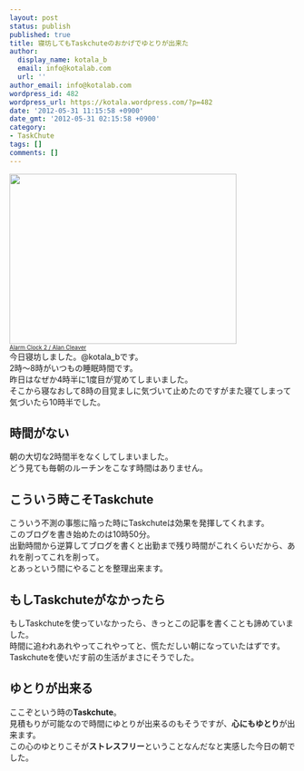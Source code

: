 ```yaml
---
layout: post
status: publish
published: true
title: 寝坊してもTaskchuteのおかげでゆとりが出来た
author:
  display_name: kotala_b
  email: info@kotalab.com
  url: ''
author_email: info@kotalab.com
wordpress_id: 482
wordpress_url: https://kotala.wordpress.com/?p=482
date: '2012-05-31 11:15:58 +0900'
date_gmt: '2012-05-31 02:15:58 +0900'
category:
- TaskChute
tags: []
comments: []
---
```

<p><a href="https://kotalab.com/wp-content/uploads/alarmClock.jpg" target="_blank"><img src="https://kotalab.com/wp-content/uploads/alarmClock.jpg" alt="" title="alarmClock" width="400" height="300" class="alignnone size-full wp-image-1231" /></a><br />
<span style="font-size:10px;"><a title="AlarmClock2" href="https://www.flickr.com/photos/alancleaver/4293345629/" target="_blank">Alarm Clock 2 / Alan Cleaver</a></span><br />
今日寝坊しました。@kotala_bです。<br />
2時～8時がいつもの睡眠時間です。<br />
昨日はなぜか4時半に1度目が覚めてしまいました。<br />
そこから寝なおして8時の目覚ましに気づいて止めたのですがまた寝てしまって気づいたら10時半でした。<br />
<!--more--></p>
<h2>時間がない</h2>
<p>朝の大切な2時間半をなくしてしまいました。<br />
どう見ても毎朝のルーチンをこなす時間はありません。</p>
<h2>こういう時こそTaskchute</h2>
<p>こういう不測の事態に陥った時にTaskchuteは効果を発揮してくれます。<br />
このブログを書き始めたのは10時50分。<br />
出勤時間から逆算してブログを書くと出勤まで残り時間がこれくらいだから、あれを削ってこれを削って。<br />
とあっという間にやることを整理出来ます。</p>
<h2>もしTaskchuteがなかったら</h2>
<p>もしTaskchuteを使っていなかったら、きっとこの記事を書くことも諦めていました。<br />
時間に追われあれやってこれやってと、慌ただしい朝になっていたはずです。<br />
Taskchuteを使いだす前の生活がまさにそうでした。</p>
<h2>ゆとりが出来る</h2>
<p>ここぞという時の<strong>Taskchute</strong>。<br />
見積もりが可能なので時間にゆとりが出来るのもそうですが、<strong>心にもゆとり</strong>が出来ます。<br />
この心のゆとりこそが<strong>ストレスフリー</strong>ということなんだなと実感した今日の朝でした。</p>
